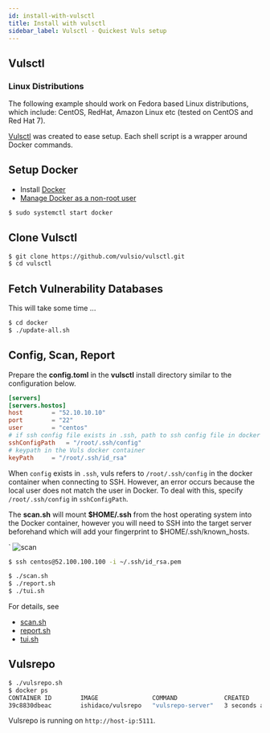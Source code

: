 ```yaml
---
id: install-with-vulsctl
title: Install with vulsctl
sidebar_label: Vulsctl - Quickest Vuls setup
---
```


## Vulsctl

### Linux Distributions

The following example should work on Fedora based Linux distributions,
which include: CentOS, RedHat, Amazon Linux etc (tested on CentOS and
Red Hat 7).

[Vulsctl](https://github.com/vulsio/vulsctl) was created to ease setup. Each
shell script is a wrapper around Docker commands.

## Setup Docker

- Install [Docker](https://docs.docker.com/engine/install/)
- [Manage Docker as a non-root user](https://docs.docker.com/install/linux/linux-postinstall/)

```bash
$ sudo systemctl start docker
```

## Clone Vulsctl

```bash
$ git clone https://github.com/vulsio/vulsctl.git
$ cd vulsctl
```

## Fetch Vulnerability Databases

This will take some time ...

```bash
$ cd docker
$ ./update-all.sh
```

## Config, Scan, Report

Prepare the **config.toml** in the **vulsctl** install directory similar to
the configuration below.

```toml
[servers]
[servers.hostos]
host        = "52.10.10.10"
port        = "22"
user        = "centos"
# if ssh config file exists in .ssh, path to ssh config file in docker
sshConfigPath   = "/root/.ssh/config"
# keypath in the Vuls docker container
keyPath     = "/root/.ssh/id_rsa"
```

When `config` exists in `.ssh`, vuls refers to `/root/.ssh/config` in the docker container when connecting to SSH.
However, an error occurs because the local user does not match the user in Docker.
To deal with this, specify `/root/.ssh/config` in `sshConfigPath`.

The **scan.sh** will mount **$HOME/.ssh** from the host operating system into
the Docker container, however you will need to SSH into the target server
beforehand which will add your fingerprint to $HOME/.ssh/known_hosts.

`
![scan](https://user-images.githubusercontent.com/534611/66093182-20535f00-e5ca-11e9-8060-8c9247abcefa.jpg)

```bash
$ ssh centos@52.100.100.100 -i ~/.ssh/id_rsa.pem
```

```bash
$ ./scan.sh
$ ./report.sh
$ ./tui.sh
```

For details, see

- [scan.sh](https://github.com/vulsio/vulsctl/blob/master/docker/scan.sh)
- [report.sh](https://github.com/vulsio/vulsctl/blob/master/docker/report.sh)
- [tui.sh](https://github.com/vulsio/vulsctl/blob/master/docker/tui.sh)

## Vulsrepo

```bash
$ ./vulsrepo.sh
$ docker ps
CONTAINER ID        IMAGE               COMMAND             CREATED             STATUS              PORTS                    NAMES
39c8830dbeac        ishidaco/vulsrepo   "vulsrepo-server"   3 seconds ago       Up 1 second         0.0.0.0:5111->5111/tcp   focused_wu
```

Vulsrepo is running on `http://host-ip:5111`.
